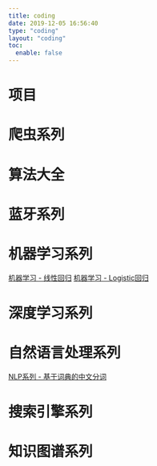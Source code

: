 ```yaml
---
title: coding
date: 2019-12-05 16:56:40
type: "coding"
layout: "coding"
toc: 
  enable: false
---
```


# 项目

# 爬虫系列

# 算法大全

# 蓝牙系列

# 机器学习系列

[机器学习 - 线性回归](https://hiyoungai.com/posts/19883263.html)
[机器学习 - Logistic回归](https://hiyoungai.com/posts/c237bc03.html)

# 深度学习系列

# 自然语言处理系列

[NLP系列 - 基于词典的中文分词](https://hiyoungai.com/posts/9eeee454.html)

# 搜索引擎系列

# 知识图谱系列

